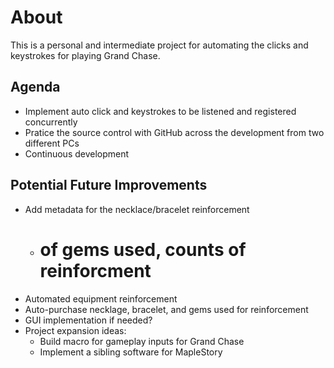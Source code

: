 # About
This is a personal and intermediate project for automating the clicks and keystrokes for playing Grand Chase.

## Agenda
- Implement auto click and keystrokes to be listened and registered concurrently
- Pratice the source control with GitHub across the development from two different PCs
- Continuous development

## Potential Future Improvements
- Add metadata for the necklace/bracelet reinforcement
  - # of gems used, counts of reinforcment 
- Automated equipment reinforcement
- Auto-purchase necklage, bracelet, and gems used for reinforcement
- GUI implementation if needed?
- Project expansion ideas:
  - Build macro for gameplay inputs for Grand Chase 
  - Implement a sibling software for MapleStory

